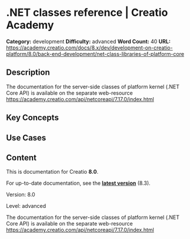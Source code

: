 # .NET classes reference | Creatio Academy

**Category:** development **Difficulty:** advanced **Word Count:** 40 **URL:**
https://academy.creatio.com/docs/8.x/dev/development-on-creatio-platform/8.0/back-end-development/net-class-libraries-of-platform-core

## Description

The documentation for the server-side classes of platform kernel (.NET Core API)
is available on the separate web-resource
https://academy.creatio.com/api/netcoreapi/7.17.0/index.html

## Key Concepts

## Use Cases

## Content

This is documentation for Creatio **8.0**.

For up-to-date documentation, see the
**[latest version](/docs/8.x/dev/development-on-creatio-platform/back-end-development/net-class-libraries-of-platform-core)**
(8.3).

Version: 8.0

Level: advanced

The documentation for the server-side classes of platform kernel (.NET Core API)
is available on the separate web-resource
<https://academy.creatio.com/api/netcoreapi/7.17.0/index.html>
